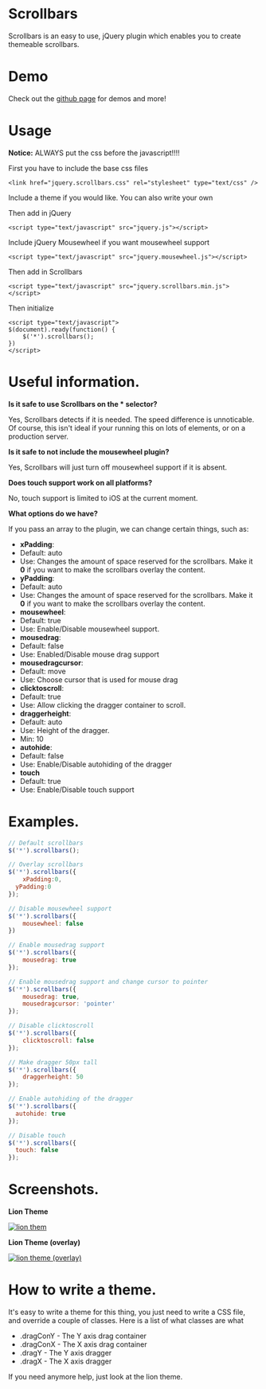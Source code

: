# Scrollbars

Scrollbars is an easy to use, jQuery plugin which enables you to create themeable scrollbars.

# Demo

Check out the [github page](http://nathggns.github.com/Scrollbars) for demos and more!

# Usage

**Notice:** ALWAYS put the css before the javascript!!!!

First you have to include the base css files

	<link href="jquery.scrollbars.css" rel="stylesheet" type="text/css" />

Include a theme if you would like. You can also write your own

  <link href="lion.theme.min.css" rel="stylesheet" type="text/css" />

Then add in jQuery

	<script type="text/javascript" src="jquery.js"></script>

Include jQuery Mousewheel if you want mousewheel support

	<script type="text/javascript" src="jquery.mousewheel.js"></script>

Then add in Scrollbars

	<script type="text/javascript" src="jquery.scrollbars.min.js"></script>

Then initialize

	<script type="text/javascript">
    $(document).ready(function() {
    	$('*').scrollbars();
    })
	</script>


# Useful information.

**Is it safe to use Scrollbars on the * selector?**

Yes, Scrollbars detects if it is needed. The speed difference is unnoticable. Of course, this isn't ideal if your running this on lots of elements, or on a production server.

**Is it safe to not include the mousewheel plugin?**

Yes, Scrollbars will just turn off mousewheel support if it is absent.

**Does touch support work on all platforms?**

No, touch support is limited to iOS at the current moment.

**What options do we have?**

If you pass an array to the plugin, we can change certain things, such as:

 - **xPadding**:
  - Default: auto
  - Use: Changes the amount of space reserved for the scrollbars. Make it **0** if you want to make the scrollbars overlay the content.
 - **yPadding**:
  - Default: auto
  - Use: Changes the amount of space reserved for the scrollbars. Make it **0** if you want to make the scrollbars overlay the content.
 - **mousewheel**:
  - Default: true
  - Use: Enable/Disable mousewheel support.
 - **mousedrag**:
  - Default: false
  - Use: Enabled/Disable mouse drag support
 - **mousedragcursor**:
  - Default: move
  - Use: Choose cursor that is used for mouse drag
 - **clicktoscroll**:
  - Default: true
  - Use: Allow clicking the dragger container to scroll.
 - **draggerheight**:
  - Default: auto
  - Use: Height of the dragger.
  - Min: 10
 - **autohide**:
  - Default: false
  - Use: Enable/Disable autohiding of the dragger
 - **touch**
  - Default: true
  - Use: Enable/Disable touch support

# Examples.

```javascript
// Default scrollbars
$('*').scrollbars();

// Overlay scrollbars
$('*').scrollbars({
	xPadding:0,
  yPadding:0
});

// Disable mousewheel support
$('*').scrollbars({
	mousewheel: false
})

// Enable mousedrag support
$('*').scrollbars({
	mousedrag: true
});

// Enable mousedrag support and change cursor to pointer
$('*').scrollbars({
	mousedrag: true,
	mousedragcursor: 'pointer'
});

// Disable clicktoscroll
$('*').scrollbars({
	clicktoscroll: false
});

// Make dragger 50px tall
$('*').scrollbars({
	draggerheight: 50
});

// Enable autohiding of the dragger
$('*').scrollbars({
  autohide: true
});

// Disable touch
$('*').scrollbars({
  touch: false
});
```

# Screenshots.

**Lion Theme**

[![lion them](http://s.nath.is/24_09_11_18_47_39.png)](http://s.nath.is/24_09_11_18_47_39.png)

**Lion Theme (overlay)**

[![lion theme (overlay)](http://s.nath.is/24_09_11_18_48_47.png)](http://s.nath.is/24_09_11_18_48_47.png)

# How to write a theme.

It's easy to write a theme for this thing, you just need to write a CSS file, and override a couple of classes. Here is a list of what classes are what

 - .dragConY - The Y axis drag container
 - .dragConX - The X axis drag container
 - .dragY    - The Y axis dragger
 - .dragX    - The X axis dragger

If you need anymore help, just look at the lion theme.